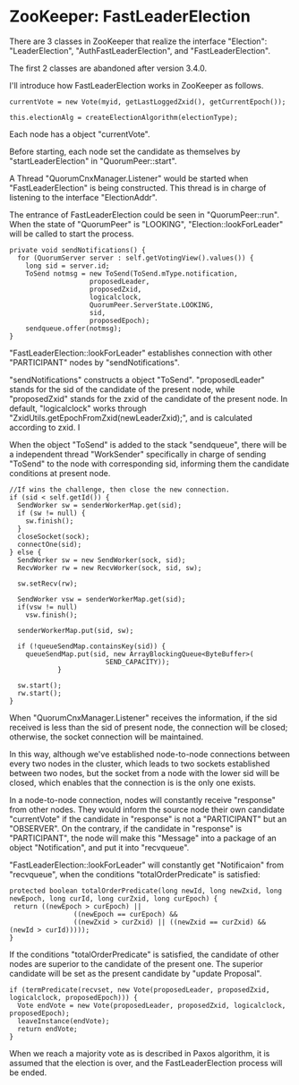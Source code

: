 # ZooKeeper: FastLeaderElection

There are 3 classes in ZooKeeper that realize the interface "Election": "LeaderElection", "AuthFastLeaderElection", and "FastLeaderElection". 

The first 2 classes are abandoned after version 3.4.0. 

I'll introduce how FastLeaderElection works in ZooKeeper as follows. 

```text
currentVote = new Vote(myid, getLastLoggedZxid(), getCurrentEpoch());

this.electionAlg = createElectionAlgorithm(electionType);
```

Each node has a object "currentVote". 

Before starting, each node set the candidate as themselves by "startLeaderElection" in "QuorumPeer::start". 

A Thread "QuorumCnxManager.Listener" would be started when "FastLeaderElection" is being constructed. This thread is in charge of listening to the interface "ElectionAddr". 

The entrance of FastLeaderElection could be seen in "QuorumPeer::run". When the state of "QuorumPeer" is "LOOKING", "Election::lookForLeader" will be called to start the process. 

```text
private void sendNotifications() {
  for (QuorumServer server : self.getVotingView().values()) {
    long sid = server.id;
    ToSend notmsg = new ToSend(ToSend.mType.notification,
                    proposedLeader,
                    proposedZxid,
                    logicalclock,
                    QuorumPeer.ServerState.LOOKING,
                    sid,
                    proposedEpoch);
    sendqueue.offer(notmsg);
}
```

"FastLeaderElection::lookForLeader" establishes connection with other "PARTICIPANT" nodes by "sendNotifications". 

"sendNotifications" constructs a object "ToSend". "proposedLeader" stands for the sid of the candidate of the present node, while "proposedZxid" stands for the zxid of the candidate of the present node. In default, "logicalclock" works through "ZxidUtils.getEpochFromZxid\(newLeaderZxid\);", and is calculated according to zxid. I

When the object "ToSend" is added to the stack "sendqueue", there will be a independent thread "WorkSender" specifically in charge of sending "ToSend" to the node with corresponding sid, informing them the candidate conditions at present node. 

```text
//If wins the challenge, then close the new connection.
if (sid < self.getId()) {
  SendWorker sw = senderWorkerMap.get(sid);
  if (sw != null) {
    sw.finish();
  }
  closeSocket(sock);
  connectOne(sid);
} else {
  SendWorker sw = new SendWorker(sock, sid);
  RecvWorker rw = new RecvWorker(sock, sid, sw);

  sw.setRecv(rw);

  SendWorker vsw = senderWorkerMap.get(sid);
  if(vsw != null)
    vsw.finish();

  senderWorkerMap.put(sid, sw);

  if (!queueSendMap.containsKey(sid)) {
    queueSendMap.put(sid, new ArrayBlockingQueue<ByteBuffer>(
                        SEND_CAPACITY));
            }

  sw.start();
  rw.start();
}
```

When "QuorumCnxManager.Listener" receives the information, if the sid received is less than the sid of present node, the connection will be closed; otherwise, the socket connection will be maintained. 

In this way, although we've established node-to-node connections between every two nodes in the cluster, which leads to two sockets established between two nodes, but the socket from a node with the lower sid will be closed, which enables that the connection is is the only one exists. 

In a node-to-node connection, nodes will constantly receive "response" from other nodes. They would inform the source node their own candidate "currentVote" if the candidate in "response" is not a "PARTICIPANT" but an "OBSERVER". On the contrary, if the candidate in "response" is "PARTICIPANT", the node will make this "Message" into a package of an object "Notification", and put it into "recvqueue". 

"FastLeaderElection::lookForLeader" will constantly get "Notificaion" from "recvqueue", when the conditions "totalOrderPredicate" is satisfied: 

```text
protected boolean totalOrderPredicate(long newId, long newZxid, long newEpoch, long curId, long curZxid, long curEpoch) {
 return ((newEpoch > curEpoch) || 
                ((newEpoch == curEpoch) &&
                ((newZxid > curZxid) || ((newZxid == curZxid) && (newId > curId)))));
}
```

If the conditions "totalOrderPredicate" is satisfied, the candidate of other nodes are superior to the candidate of the present one. The superior candidate will be set as the present candidate by "update Proposal". 

```text
if (termPredicate(recvset, new Vote(proposedLeader, proposedZxid, logicalclock, proposedEpoch))) {
  Vote endVote = new Vote(proposedLeader, proposedZxid, logicalclock, proposedEpoch);
  leaveInstance(endVote);
  return endVote;
}
```

When we reach a majority vote as is described in Paxos algorithm, it is assumed that the election is over, and the FastLeaderElection process will be ended. 

